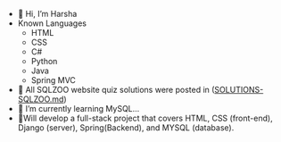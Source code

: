 - 👋 Hi, I’m Harsha 
- Known Languages
  * HTML
  * CSS
  * C#
  * Python
  * Java
  * Spring MVC
- 📩 All SQLZOO website quiz solutions were posted in ([SOLUTIONS-SQLZOO.md](https://github.com/Harshak-1744/SQLZOO-solutions/blob/main/SOLUTIONS-SQLZOO.md))
- 🌱 I’m currently learning MySQL...
- 🌙Will develop a full-stack project that covers HTML, CSS (front-end), Django (server), Spring(Backend), and MYSQL (database).
<!---
Madman1744/Madman1744 is a ✨ special ✨ repository because its `README.md` (this file) appears on your GitHub profile.
You can click the Preview link to take a look at your changes.
--->
